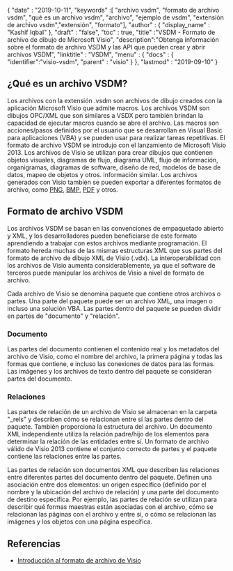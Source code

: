 {
  "date" : "2019-10-11",
  "keywords" :[ "archivo vsdm", "formato de archivo vsdm", "qué es un archivo vsdm", "archivo", "ejemplo de vsdm", "extensión de archivo vsdm","extensión", "formato"],
  "author" : {
    "display_name" : "Kashif Iqbal"
},
  "draft" : "false",
  "toc" : true,
  "title" :"VSDM - Formato de archivo de dibujo de Microsoft Visio",
  "description":"Obtenga información sobre el formato de archivo VSDM y las API que pueden crear y abrir archivos VSDM",
  "linktitle" : "VSDM",
  "menu" : {
    "docs" : {
	  "identifier":"visio-vsdm",
      "parent" : "visio"
}
},
  "lastmod" : "2019-09-10"
}

## ¿Qué es un archivo VSDM?

Los archivos con la extensión .vsdm son archivos de dibujo creados con la aplicación Microsoft Visio que admite macros. Los archivos VSDM son dibujos OPC/XML que son similares a VSDX pero también brindan la capacidad de ejecutar macros cuando se abre el archivo. Las macros son acciones/pasos definidos por el usuario que se desarrollan en Visual Basic para aplicaciones (VBA) y se pueden usar para realizar tareas repetitivas. El formato de archivo VSDM se introdujo con el lanzamiento de Microsoft Visio 2013. Los archivos de Visio se utilizan para crear dibujos que contienen objetos visuales, diagramas de flujo, diagrama UML, flujo de información, organigramas, diagramas de software, diseño de red, modelos de base de datos, mapeo de objetos y otros. información similar. Los archivos generados con Visio también se pueden exportar a diferentes formatos de archivo, como [PNG](/es/image/png/), [BMP](/es/image/bmp/), [PDF](/es/pdf/) y otros.

## Formato de archivo VSDM

Los archivos VSDM se basan en las convenciones de empaquetado abierto y XML, y los desarrolladores pueden beneficiarse de este formato aprendiendo a trabajar con estos archivos mediante programación. El formato hereda muchas de las mismas estructuras XML que sus partes del formato de archivo de dibujo XML de Visio (.vdx). La interoperabilidad con los archivos de Visio aumenta considerablemente, ya que el software de terceros puede manipular los archivos de Visio a nivel de formato de archivo.

Cada archivo de Visio se denomina paquete que contiene otros archivos o partes. Una parte del paquete puede ser un archivo XML, una imagen o incluso una solución VBA. Las partes dentro del paquete se pueden dividir en partes de "documento" y "relación".

### Documento ###

Las partes del documento contienen el contenido real y los metadatos del archivo de Visio, como el nombre del archivo, la primera página y todas las formas que contiene, e incluso las conexiones de datos para las formas. Las imágenes y los archivos de texto dentro del paquete se consideran partes del documento.

### Relaciones ###

Las partes de relación de un archivo de Visio se almacenan en la carpeta "\_rels" y describen cómo se relacionan entre sí las partes dentro del paquete. También proporciona la estructura del archivo. Un documento XML independiente utiliza la relación padre/hijo de los elementos para determinar la relación de las entidades entre sí. Un formato de archivo válido de Visio 2013 contiene el conjunto correcto de partes y el paquete contiene las relaciones entre las partes.

Las partes de relación son documentos XML que describen las relaciones entre diferentes partes del documento dentro del paquete. Definen una asociación entre dos elementos: un origen específico (definido por el nombre y la ubicación del archivo de relación) y una parte del documento de destino específica. Por ejemplo, las partes de relación se utilizan para describir qué formas maestras están asociadas con el archivo, cómo se relacionan las páginas con el archivo y entre sí, o cómo se relacionan las imágenes y los objetos con una página específica.

## Referencias ##

* [Introducción al formato de archivo de Visio](https://learn.microsoft.com/en-us/office/client-developer/visio/introduction-to-the-visio-file-formatvsdx)

